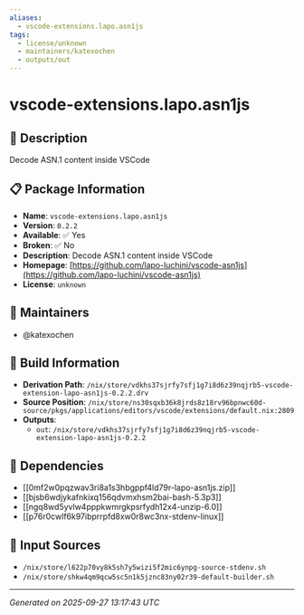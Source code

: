 ```yaml
---
aliases:
  - vscode-extensions.lapo.asn1js
tags:
  - license/unknown
  - maintainers/katexochen
  - outputs/out
---
```


# vscode-extensions.lapo.asn1js

## 📝 Description

Decode ASN.1 content inside VSCode

## 📋 Package Information

- **Name**: `vscode-extensions.lapo.asn1js`
- **Version**: `0.2.2`
- **Available**: ✅ Yes
- **Broken**: ✅ No
- **Description**: Decode ASN.1 content inside VSCode
- **Homepage**: [https://github.com/lapo-luchini/vscode-asn1js](https://github.com/lapo-luchini/vscode-asn1js)
- **License**: `unknown`
## 👥 Maintainers

- @katexochen


## 🔧 Build Information

- **Derivation Path**: `/nix/store/vdkhs37sjrfy7sfj1g7i8d6z39nqjrb5-vscode-extension-lapo-asn1js-0.2.2.drv`
- **Source Position**: `/nix/store/ns30sqxb36k8jrds8z18rv96bpnwc60d-source/pkgs/applications/editors/vscode/extensions/default.nix:2809`
- **Outputs**:
  - `out`:  `/nix/store/vdkhs37sjrfy7sfj1g7i8d6z39nqjrb5-vscode-extension-lapo-asn1js-0.2.2`

## 🔗 Dependencies

- [[0mf2w0pqzwav3ri8a1s3hbgppf4ld79r-lapo-asn1js.zip]]
- [[bjsb6wdjykafnkixq156qdvmxhsm2bai-bash-5.3p3]]
- [[ngq8wd5yvlw4pppkwmrgkpsrfydh12x4-unzip-6.0]]
- [[p76r0cwlf6k97ibprrpfd8xw0r8wc3nx-stdenv-linux]]

## 📁 Input Sources

- `/nix/store/l622p70vy8k5sh7y5wizi5f2mic6ynpg-source-stdenv.sh`
- `/nix/store/shkw4qm9qcw5sc5n1k5jznc83ny02r39-default-builder.sh`

---
*Generated on 2025-09-27 13:17:43 UTC*
